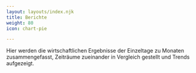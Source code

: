 ```yaml
---
layout: layouts/index.njk
title: Berichte
weight: 80
icon: chart-pie

---
```

Hier werden die wirtschaftlichen Ergebnisse der Einzeltage zu Monaten zusammengefasst, Zeiträume zueinander in Vergleich gestellt und Trends aufgezeigt.
